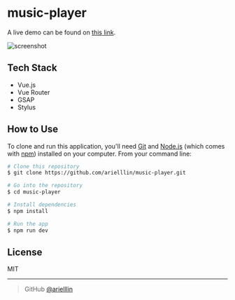 # music-player

A live demo can be found on [this link](https://arielllin.github.io/music-player/). 

![screenshot](https://github.com/arielllin/music-player/blob/dev/src/assets/images/music-player.gif)

## Tech Stack

* Vue.js
* Vue Router
* GSAP
* Stylus

## How to Use

To clone and run this application, you'll need [Git](https://git-scm.com) and [Node.js](https://nodejs.org/en/download/) (which comes with [npm](http://npmjs.com)) installed on your computer. From your command line:

```bash
# Clone this repository
$ git clone https://github.com/arielllin/music-player.git

# Go into the repository
$ cd music-player

# Install dependencies
$ npm install

# Run the app
$ npm run dev
```

## License

MIT

---

> GitHub [@arielllin](https://github.com/arielllin)
